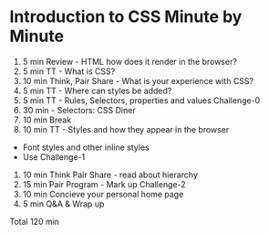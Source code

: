 # Introduction to CSS Minute by Minute

1. 5 min Review - HTML how does it render in the browser?
1. 5 min TT - What is CSS? 
1. 10 min Think, Pair Share - What is your experience with CSS? 
1. 5 min TT - Where can styles be added?
1. 5 min TT - Rules, Selectors, properties and values Challenge-0
1. 30 min - Selectors: CSS Diner
1. 10 min Break
1. 10 min TT - Styles and how they appear in the browser
  - Font styles and other inline styles
  - Use Challenge-1
1. 10 min Think Pair Share - read about hierarchy
1. 15 min Pair Program - Mark up Challenge-2
1. 10 min Concieve your personal home page
1. 5 min Q&A & Wrap up

Total 120 min

